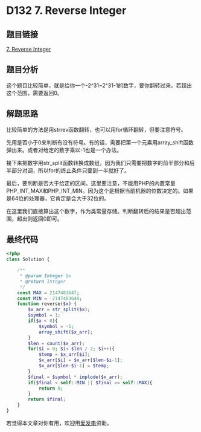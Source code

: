 # D132 7. Reverse Integer

## 题目链接

[7. Reverse Integer](https://leetcode.com/problems/reverse-integer/)

## 题目分析

这个题目比较简单，就是给你一个-2^31~2^31-1的数字，要你翻转过来。若超出这个范围，需要返回0。

## 解题思路

比较简单的方法是用strrev函数翻转，也可以用for循环翻转，但要注意符号。

先用是否小于0来判断有没有符号。有的话，需要把第一个元素用array\_shift函数弹出来。或者对给定的数字乘以-1也是一个办法。

接下来把数字用str\_split函数转换成数组，因为我们只需要把数字的前半部分和后半部分对调，所以for的终止条件只要到一半就好了。

最后，要判断是否大于给定的区间。这里要注意，不能用PHP的内置常量PHP\_INT\_MAX和PHP\_INT\_MIN。因为这个是根据当前机器的位数决定的。如果是64位的处理器，它肯定是会大于32位的。

在这里我们直接算出这个数字，作为类常量存储。判断翻转后的结果是否超出范围，超出则返回0即可。

## 最终代码

```php
<?php
class Solution {

    /**
     * @param Integer $x
     * @return Integer
     */
    const MAX = 2147483647;
    const MIN = -2147483648;
    function reverse($x) {
        $x_arr = str_split($x);
        $symbol = 1;
        if($x < 0){
            $symbol = -1;
            array_shift($x_arr);
        }
        $len = count($x_arr);
        for($i = 0; $i< $len / 2; $i++){
            $temp = $x_arr[$i];
            $x_arr[$i] = $x_arr[$len-$i-1];
            $x_arr[$len-$i-1] = $temp;
        }
        $final = $symbol * implode($x_arr);
        if($final < self::MIN || $final >= self::MAX){
            return 0;
        }
        return $final;
    }
}
```

若觉得本文章对你有用，欢迎用[爱发电](https://afdian.net/@skys215)资助。

